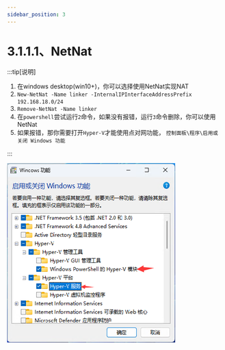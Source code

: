 ```yaml
---
sidebar_position: 3
---
```


# 3.1.1.1、NetNat

:::tip[说明]

1. 在windows desktop(win10+)，你可以选择使用NetNat实现NAT
2. `New-NetNat -Name linker -InternalIPInterfaceAddressPrefix 192.168.18.0/24`
3. `Remove-NetNat -Name linker`
4. 在`powershell`尝试运行`2`命令，如果没有报错，运行`3`命令删除，你可以使用NetNat
5. 如果报错，那你需要打开`Hyper-V`才能使用点对网功能， `控制面板\程序\启用或关闭 Windows 功能`

:::

![Docusaurus Plushie](./img/hyper-v.png)
